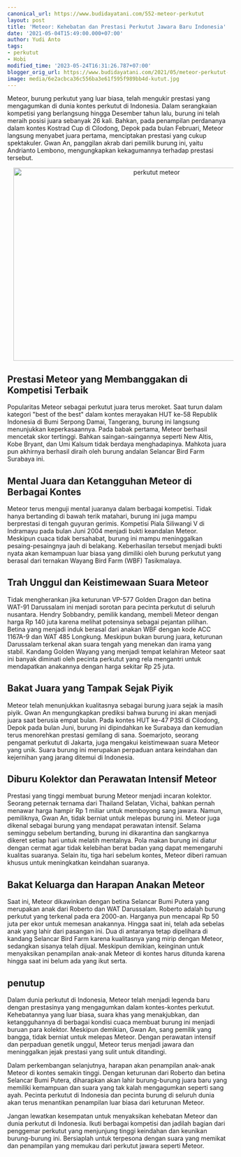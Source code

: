 ```yaml
---
canonical_url: https://www.budidayatani.com/552-meteor-perkutut
layout: post
title: 'Meteor: Kehebatan dan Prestasi Perkutut Jawara Baru Indonesia'
date: '2021-05-04T15:49:00.000+07:00'
author: Yudi Anto
tags:
- perkutut
- Hobi
modified_time: '2023-05-24T16:31:26.787+07:00'
blogger_orig_url: https://www.budidayatani.com/2021/05/meteor-perkutut-jawara-baru-indonesia.html
image: media/6e2acbca36c556ba3e61f595f989bb4d-kutut.jpg
---
```

<p>Meteor, burung perkutut yang luar biasa, telah mengukir prestasi yang mengagumkan di dunia kontes perkutut di Indonesia. Dalam serangkaian kompetisi yang berlangsung hingga Desember tahun lalu, burung ini telah meraih posisi juara sebanyak 26 kali. Bahkan, pada penampilan perdananya dalam kontes Kostrad Cup di Cilodong, Depok pada bulan Februari, Meteor langsung menyabet juara pertama, menciptakan prestasi yang cukup spektakuler. Gwan An, panggilan akrab dari pemilik burung ini, yaitu Andrianto Lembono, mengungkapkan kekagumannya terhadap prestasi tersebut.</p><div class="separator" style="clear: both; text-align: center;"><a href="https://blogger.googleusercontent.com/img/b/R29vZ2xl/AVvXsEinXwZ3xZBvtO6Uk69P9NcJB5u4cq4XHuh9H1ppArfoMrW4CbxWayNIds2mSdqg2e1w-OcpCm0jkI_uMMOb_TJXfleky4re5dNdnFi813Yg41JWrwuqZA2rN_T4ht73JLL5AAeW-uxt2JsS7d03ySZIFCmiKrgLcgjVdsUEmdY2-f1rcYO8ooVEFlbVKQ/s1740/kutut.jpg" imageanchor="1" style="margin-left: 1em; margin-right: 1em;"><img alt="perkutut meteor" border="0" data-original-height="1200" data-original-width="1740" height="442" src="https://blogger.googleusercontent.com/img/b/R29vZ2xl/AVvXsEinXwZ3xZBvtO6Uk69P9NcJB5u4cq4XHuh9H1ppArfoMrW4CbxWayNIds2mSdqg2e1w-OcpCm0jkI_uMMOb_TJXfleky4re5dNdnFi813Yg41JWrwuqZA2rN_T4ht73JLL5AAeW-uxt2JsS7d03ySZIFCmiKrgLcgjVdsUEmdY2-f1rcYO8ooVEFlbVKQ/w640-h442/kutut.jpg" width="640" /></a></div><h2>Prestasi Meteor yang Membanggakan di Kompetisi Terbaik</h2><p>Popularitas Meteor sebagai perkutut juara terus meroket. Saat turun dalam kategori "best of the best" dalam kontes merayakan HUT ke-58 Republik Indonesia di Bumi Serpong Damai, Tangerang, burung ini langsung menunjukkan keperkasaannya. Pada babak pertama, Meteor berhasil mencetak skor tertinggi. Bahkan saingan-saingannya seperti New Altis, Kobe Bryant, dan Umi Kalsum tidak berdaya menghadapinya. Mahkota juara pun akhirnya berhasil diraih oleh burung andalan Selancar Bird Farm Surabaya ini.</p><h2>Mental Juara dan Ketangguhan Meteor di Berbagai Kontes</h2><p>Meteor terus menguji mental juaranya dalam berbagai kompetisi. Tidak hanya bertanding di bawah terik matahari, burung ini juga mampu berprestasi di tengah guyuran gerimis. Kompetisi Piala Siliwangi V di Indramayu pada bulan Juni 2004 menjadi bukti keandalan Meteor. Meskipun cuaca tidak bersahabat, burung ini mampu meninggalkan pesaing-pesaingnya jauh di belakang. Keberhasilan tersebut menjadi bukti nyata akan kemampuan luar biasa yang dimiliki oleh burung perkutut yang berasal dari ternakan Wayang Bird Farm (WBF) Tasikmalaya.</p><h2>Trah Unggul dan Keistimewaan Suara Meteor</h2><p>Tidak mengherankan jika keturunan VP-577 Golden Dragon dan betina WAT-91 Darussalam ini menjadi sorotan para pecinta perkutut di seluruh nusantara. Hendry Sobbandry, pemilik kandang, membeli Meteor dengan harga Rp 140 juta karena melihat potensinya sebagai pejantan pilihan. Betina yang menjadi induk berasal dari anakan WBF dengan kode ACC 1167A-9 dan WAT 485 Longkung. Meskipun bukan burung juara, keturunan Darussalam terkenal akan suara tengah yang menekan dan irama yang stabil. Kandang Golden Wayang yang menjadi tempat kelahiran Meteor saat ini banyak diminati oleh pecinta perkutut yang rela mengantri untuk mendapatkan anakannya dengan harga sekitar Rp 25 juta.</p><h2>Bakat Juara yang Tampak Sejak Piyik</h2><p>Meteor telah menunjukkan kualitasnya sebagai burung juara sejak ia masih piyik. Gwan An mengungkapkan prediksi bahwa burung ini akan menjadi juara saat berusia empat bulan. Pada kontes HUT ke-47 P3SI di Cilodong, Depok pada bulan Juni, burung ini dipindahkan ke Surabaya dan kemudian terus menorehkan prestasi gemilang di sana. Soemarjoto, seorang pengamat perkutut di Jakarta, juga mengakui keistimewaan suara Meteor yang unik. Suara burung ini merupakan perpaduan antara keindahan dan kejernihan yang jarang ditemui di Indonesia.</p><h2>Diburu Kolektor dan Perawatan Intensif Meteor</h2><p>Prestasi yang tinggi membuat burung Meteor menjadi incaran kolektor. Seorang peternak ternama dari Thailand Selatan, Vichai, bahkan pernah menawar harga hampir Rp 1 miliar untuk memboyong sang jawara. Namun, pemiliknya, Gwan An, tidak berniat untuk melepas burung ini. Meteor juga dikenal sebagai burung yang mendapat perawatan intensif. Selama seminggu sebelum bertanding, burung ini dikarantina dan sangkarnya dikeret setiap hari untuk melatih mentalnya. Pola makan burung ini diatur dengan cermat agar tidak kelebihan berat badan yang dapat memengaruhi kualitas suaranya. Selain itu, tiga hari sebelum kontes, Meteor diberi ramuan khusus untuk meningkatkan keindahan suaranya.</p><h2>Bakat Keluarga dan Harapan Anakan Meteor</h2><p>Saat ini, Meteor dikawinkan dengan betina Selancar Bumi Putera yang merupakan anak dari Roberto dan WAT Darussalam. Roberto adalah burung perkutut yang terkenal pada era 2000-an. Harganya pun mencapai Rp 50 juta per ekor untuk memesan anakannya. Hingga saat ini, telah ada sebelas anak yang lahir dari pasangan ini. Dua di antaranya tetap dipelihara di kandang Selancar Bird Farm karena kualitasnya yang mirip dengan Meteor, sedangkan sisanya telah dijual. Meskipun demikian, keinginan untuk menyaksikan penampilan anak-anak Meteor di kontes harus ditunda karena hingga saat ini belum ada yang ikut serta.</p><h2>penutup</h2><p>Dalam dunia perkutut di Indonesia, Meteor telah menjadi legenda baru dengan prestasinya yang mengagumkan dalam kontes-kontes perkutut. Kehebatannya yang luar biasa, suara khas yang menakjubkan, dan ketangguhannya di berbagai kondisi cuaca membuat burung ini menjadi buruan para kolektor. Meskipun demikian, Gwan An, sang pemilik yang bangga, tidak berniat untuk melepas Meteor. Dengan perawatan intensif dan perpaduan genetik unggul, Meteor terus menjadi jawara dan meninggalkan jejak prestasi yang sulit untuk ditandingi.</p><p>Dalam perkembangan selanjutnya, harapan akan penampilan anak-anak Meteor di kontes semakin tinggi. Dengan keturunan dari Roberto dan betina Selancar Bumi Putera, diharapkan akan lahir burung-burung juara baru yang memiliki kemampuan dan suara yang tak kalah mengagumkan seperti sang ayah. Pecinta perkutut di Indonesia dan pecinta burung di seluruh dunia akan terus menantikan penampilan luar biasa dari keturunan Meteor.</p><p>Jangan lewatkan kesempatan untuk menyaksikan kehebatan Meteor dan dunia perkutut di Indonesia. Ikuti berbagai kompetisi dan jadilah bagian dari penggemar perkutut yang menjunjung tinggi keindahan dan keunikan burung-burung ini. Bersiaplah untuk terpesona dengan suara yang memikat dan penampilan yang memukau dari perkutut jawara seperti Meteor.</p>